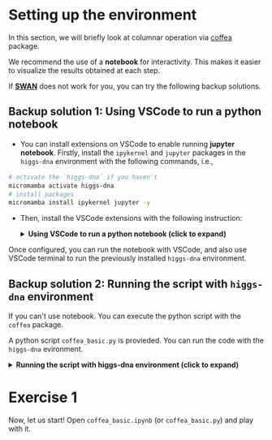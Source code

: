 # Setting up the environment

In this section, we will briefly look at columnar operation via [coffea](https://coffeateam.github.io/coffea/index.html) package.

We recommend the use of a **notebook** for interactivity. This makes it easier to visualize the results obtained at each step.

If [**SWAN**](https://swan.docs.cern.ch/intro/what_is/#what-is-swan) does not work for you, you can try the following backup solutions.

## Backup solution 1: Using VSCode to run a python notebook

- You can install extensions on VSCode to enable running **jupyter notebook**. Firstly, install the `ipykernel` and `jupyter` packages in the `higgs-dna` environment with the following commands, i.e.,

```bash
# activate the `higgs-dna` if you haven't
micromamba activate higgs-dna
# install packages
micromamba install ipykernel jupyter -y
```

- Then, install the VSCode extensions with the following instruction:
    
    <details>
    <summary> <b>Using VSCode to run a python notebook (click to expand)</b></summary>

    1. Go to `Extensions` in VSCode 

        <img src="figure/VSCode_Extension.png" alt="drawing" style="width:100px;"/>

    2. Search for "python" in the search box. And hit `install in SSH: lxplus9` to install the **Python** extension from **Microsoft**

        <img src="figure/python_ext.png" alt="drawing" style="width:100px;"/>


    3. Once **Python** extension installed. Continue to install the **Jupyter** extension.
        
        Again, search for "jupyter". And install **Jupyter** extension from **Microsoft**

        <img src="figure/jupyter_ext.png" alt="drawing" style="width:100px;"/>

    4. We are able to run the notebook in VSCode. Let us have a quick test.

        - Find the `higgsdna_finalfits_tutorial_24/01_columnar_introduction/coffea_basic.ipynb` in the `File Explore` and open it.

            In the top right corner, hit `Select Kernel` to choose the python kernel. 

            <img src="figure/01_coffea_notebook_1.png" alt="drawing" style="weight:500px;"/>

        - Click `Python Environments...` in the pop-up window.

            <img src="figure/01_coffea_notebook_2.png" alt="drawing" style="weight:500px;"/>

        - Choose the **higgs-dna** environment that has been installed by following [00_HiggsDNA_setup](https://gitlab.cern.ch/jspah/higgsdna_finalfits_tutorial_24/-/tree/master/00_HiggsDNA_setup?ref_type=heads).  

            <img src="figure/01_coffea_notebook_3.png" alt="drawing" style="weight:500px;"/>

        - Each code cell could be executed with **`Shift+Enter`**. Go to the first python code cell (Under **Load a root file from gluon-gluon fusion $H \rightarrow \gamma \gamma$**), then **`Shift+Enter`**, if it works, you will be able to see a checkmark in the bottom right corner (**Note**: If this is the first execution, it may take longer).

            <img src="figure/01_coffea_notebook_4.png" alt="drawing" style="weight:500px;"/>


    </details>

Once configured, you can run the notebook with VSCode, and also use VSCode terminal to run the previously installed `higgs-dna` environment.

## Backup solution 2: Running the script with `higgs-dna` environment

If you can't use notebook. You can execute the python script with the `coffea` package.

A python script `coffea_basic.py` is provieded. You can run the code with the `higgs-dna` evironment.

<details>
<summary> <b>Running the script with higgs-dna environment (click to expand)</b></summary>



```bash
# activate the `higgs-dna` if you haven't
micromamba activate higgs-dna

# run the script
python coffea_basic.py
```

Please note:

- `coffea_basic.py` just simply gathers the code from the notebook cells. You can find comments (e.g., `# cell 21`) that indicate which notebook cell the code snippet matches. 
    
    **Most of the code snippets are commented. You can uncomment them step by step**.
- The output from `python coffea_basic.py` is not as pretty  as the notebook output. Particularly, we can not view histograms within the terminal directly. 

    **Thus, the histograms are stored as `png` files.**

    Some tips to view the plots:
    
    - Using `ssh -XY` to enable `X11` forwarding for GUI, if you have a stable connection to lxplus. Then you can use `eog` to open png files.

    - To browser plots and files interactively, we could follow the suggestion from common analysis tool (**CAT**) group: [Interactive Plot Browser](https://cms-analysis.docs.cern.ch/guidelines/other/plot_browser/#manage-access-control).
    
        In this way, we could put plots to the **EOS**. Then the plots could be viewed from your own website with the [plot browser](https://cms-analysis.docs.cern.ch/guidelines/other/plot_browser/#install-the-plot-browser).

    - Simply download the plots locally.

</details>

# Exercise 1

Now, let us start! Open `coffea_basic.ipynb` (or `coffea_basic.py`) and play with it.